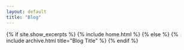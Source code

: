 ```yaml
---
layout: default
title: "Blog"
---
```


{% if site.show_excerpts %}
  {% include home.html %}
{% else %}
  {% include archive.html title="Blog Title" %}
{% endif %}
